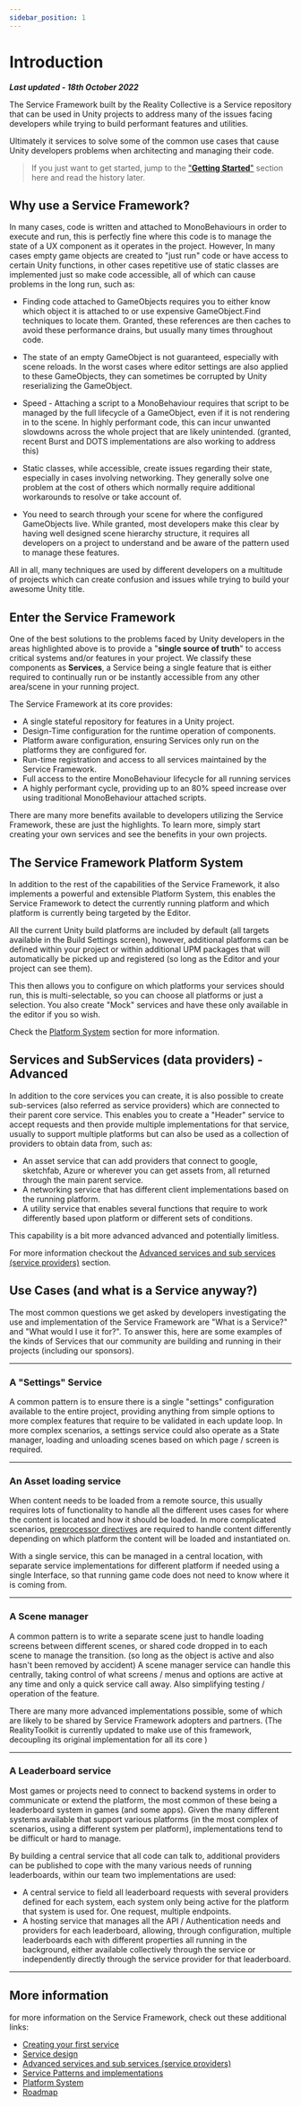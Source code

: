 ```yaml
---
sidebar_position: 1
---
```


# Introduction

***Last updated - 18th October 2022***

The Service Framework built by the Reality Collective is a Service repository that can be used in Unity projects to address many of the issues facing developers while trying to build performant features and utilities.

Ultimately it services to solve some of the common use cases that cause Unity developers problems when architecting and managing their code.

> If you just want to get started, jump to the ["**Getting Started**"](02_getting_started.md) section here and read the history later.

## Why use a Service Framework?

In many cases, code is written and attached to MonoBehaviours in order to execute and run, this is perfectly fine where this code is to manage the state of a UX component as it operates in the project.  However, In many cases empty game objects are created to "just run" code or have access to certain Unity functions, in other cases repetitive use of static classes are implemented just so make code accessible, all of which can cause problems in the long run, such as:

* Finding code attached to GameObjects requires you to either know which object it is attached to or use expensive GameObject.Find techniques to locate them.  Granted, these references are then caches to avoid these performance drains, but usually many times throughout code.

* The state of an empty GameObject is not guaranteed, especially with scene reloads. In the worst cases where editor settings are also applied to these GameObjects, they can sometimes be corrupted by Unity reserializing the GameObject.

* Speed - Attaching a script to a MonoBehaviour requires that script to be managed by the full lifecycle of a GameObject, even if it is not rendering in to the scene.  In highly performant code, this can incur unwanted slowdowns across the whole project that are likely unintended. (granted, recent Burst and DOTS implementations are also working to address this)

* Static classes, while accessible, create issues regarding their state, especially in cases involving networking.  They generally solve one problem at the cost of others which normally require additional workarounds to resolve or take account of.

* You need to search through your scene for where the configured GameObjects live.  While granted, most developers make this clear by having well designed scene hierarchy structure, it requires all developers on a project to understand and be aware of the pattern used to manage these features.

All in all, many techniques are used by different developers on a multitude of projects which can create confusion and issues while trying to build your awesome Unity title.

## Enter the Service Framework

One of the best solutions to the problems faced by Unity developers in the areas highlighted above is to provide a "**single source of truth**" to access critical systems and/or features in your project.  We classify these components as **Services**, a Service being a single feature that is either required to continually run or be instantly accessible from any other area/scene in your running project.

The Service Framework at its core provides:

* A single stateful repository for features in a Unity project.
* Design-Time configuration for the runtime operation of components.
* Platform aware configuration, ensuring Services only run on the platforms they are configured for.
* Run-time registration and access to all services maintained by the Service Framework.
* Full access to the entire MonoBehaviour lifecycle for all running services
* A highly performant cycle, providing up to an 80% speed increase over using traditional MonoBehaviour attached scripts.

There are many more benefits available to developers utilizing the Service Framework, these are just the highlights.  To learn more, simply start creating your own services and see the benefits in your own projects.

## The Service Framework Platform System

In addition to the rest of the capabilities of the Service Framework, it also implements a powerful and extensible Platform System, this enables the Service Framework to detect the currently running platform and which platform is currently being targeted by the Editor.

All the current Unity build platforms are included by default (all targets available in the Build Settings screen), however, additional platforms can be defined within your project or within additional UPM packages that will automatically be picked up and registered (so long as the Editor and your project can see them).

This then allows you to configure on which platforms your services should run, this is multi-selectable, so you can choose all platforms or just a selection.  You also create "Mock" services and have these only available in the editor if you so wish.

Check the [Platform System](./06_platform_system.md) section for more information.

## Services and SubServices (data providers) - Advanced

In addition to the core services you can create, it is also possible to create sub-services (also referred as service providers) which are connected to their parent core service.
This enables you to create a "Header" service to accept requests and then provide multiple implementations for that service, usually to support multiple platforms but can also be used as a collection of providers to obtain data from, such as:

* An asset service that can add providers that connect to google, sketchfab, Azure or wherever you can get assets from, all returned through the main parent service.
* A networking service that has different client implementations based on the running platform.
* A utility service that enables several functions that require to work differently based upon platform or different sets of conditions.

This capability is a bit more advanced advanced and potentially limitless.

For more information checkout the [Advanced services and sub services (service providers)](./04_advanced_services.md) section.

## Use Cases (and what is a Service anyway?)

The most common questions we get asked by developers investigating the use and implementation of the Service Framework are "What is a Service?" and "What would I use it for?".  To answer this, here are some examples of the kinds of Services that our community are building and running in their projects (including our sponsors).

---

### A "Settings" Service

A common pattern is to ensure there is a single "settings" configuration available to the entire project, providing anything from simple options to more complex features that require to be validated in each update loop.  In more complex scenarios, a settings service could also operate as a State manager, loading and unloading scenes based on which page / screen is required.

---

### An Asset loading service

When content needs to be loaded from a remote source, this usually requires lots of functionality to handle all the different uses cases for where the content is located and how it should be loaded.  In more complicated scenarios, [preprocessor directives](https://docs.unity3d.com/Manual/PlatformDependentCompilation.html) are required to handle content differently depending on which platform the content will be loaded and instantiated on.

With a single service, this can be managed in a central location, with separate service implementations for different platform if needed using a single Interface, so that running game code does not need to know where it is coming from.

---

### A Scene manager

A common pattern is to write a separate scene just to handle loading screens between different scenes, or shared code dropped in to each scene to manage the transition. (so long as the object is active and also hasn't been removed by accident)
A scene manager service can handle this centrally, taking control of what screens / menus and options are active at any time and only a quick service call away.  Also simplifying testing / operation of the feature.

There are many more advanced implementations possible, some of which are likely to be shared by Service Framework adopters and partners.
(The RealityToolkit is currently updated to make use of this framework, decoupling its original implementation for all its core )

---

### A Leaderboard service

Most games or projects need to connect to backend systems in order to communicate or extend the platform, the most common of these being a leaderboard system in games (and some apps).  Given the many different systems available that support various platforms (in the most complex of scenarios, using a different system per platform), implementations tend to be difficult or hard to manage.

By building a central service that all code can talk to, additional providers can be published to cope with the many various needs of running leaderboards, within our team two implementations are used:

* A central service to field all leaderboard requests with several providers defined for each system, each system only being active for the platform that system is used for.  One request, multiple endpoints.
* A hosting service that manages all the API / Authentication needs and providers for each leaderboard, allowing, through configuration, multiple leaderboards each with different properties all running in the background, either available collectively through the service or independently directly through the service provider for that leaderboard.

---

## More information

for more information on the Service Framework, check out these additional links:

* [Creating your first service](./02_getting_started.md)
* [Service design](./03_service_design.md)
* [Advanced services and sub services (service providers)](./04_advanced_services.md)
* [Service Patterns and implementations](./05_service_patterns.md)
* [Platform System](./06_platform_system.md)
* [Roadmap](./07_roadmap.md)
